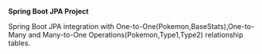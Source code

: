 **Spring Boot JPA Project**

Spring Boot JPA integration with One-to-One(Pokemon,BaseStats),One-to-Many and Many-to-One Operations(Pokemon,Type1,Type2) relationship tables. 
